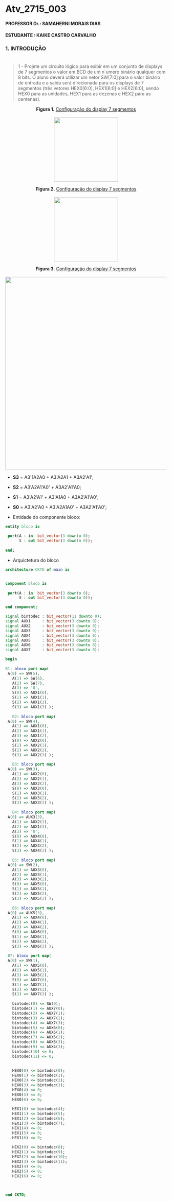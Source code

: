 # Atv_2715_003
#### PROFESSOR Dr.: SAMAHERNI MORAIS DIAS 
#### ESTUDANTE    : KAIKE CASTRO CARVALHO


### 1. INTRODUÇÃO <br/> <br/>

> 1 - Projete um circuito lógico para exibir em um conjunto de displays de 7 segmentos o valor
em BCD de um n´umero binário qualquer com 8 bits. O aluno deverá utilizar um vetor SW[7:0]
para o valor binário de entrada e a saída será direcionada para os displays de 7 segmentos
(três vetores HEX0[6:0], HEX1[6:0] e HEX2[6:0], sendo HEX0 para as unidades, HEX1 para as
dezenas e HEX2 para as centenas).


<p align="center">
  <b>Figura 1.</b>
 <a href="#">Configuração do display 7 segmentos</a> 
 <br><br>
<img src="https://user-images.githubusercontent.com/42541528/62499610-b3823b00-b7b9-11e9-92eb-84c196656166.png" width="200" heigth="200"> 
 </p>
 
  
 <p align="center">
  <b>Figura 2.</b>
 <a href="#">Configuração do display 7 segmentos</a> 
 <br><br>
<img src="https://user-images.githubusercontent.com/42541528/62499665-e298ac80-b7b9-11e9-8795-b0c3fc0375a2.png" width="200" heigth="200"> 
 </p>
 
 
 <p align="center">
  <b>Figura 3.</b>
 <a href="#">Configuração do display 7 segmentos</a> 
 <br><br>
<img src="https://user-images.githubusercontent.com/42541528/62499735-1d9ae000-b7ba-11e9-9077-81a5440916e3.png" width="600" heigth="400"> 
 </p>
 
 * **S3** = A3'1A2A0 + A3'A2A1 + A3A2'A1';
 * **S2** = A3'A2A1'A0' + A3A2'A1'A0;
 * **S1** = A3'A2'A1' + A3'A1A0 + A3A2'A1'A0';
 * **S0** = A3'A2'A0 + A3'A2A1A0' + A3A2'A1'A0';
 
* Entidade do componente bloco:

 ``` vhdl
entity bloco is
  
  port(A : in  bit_vector(3 downto 0);
       S : out bit_vector(3 downto 0));
    
end;
```
* Arquictetura do bloco 
 ``` vhdl
architecture CKTO of main is 


 component bloco is
   
  port(A : in  bit_vector(3 downto 0);
       S : out bit_vector(3 downto 0));    

end component;

signal bintodec : bit_vector(11 downto 0);
signal AUX1     : bit_vector(3 downto 0);
signal AUX2     : bit_vector(3 downto 0);
signal AUX3     : bit_vector(3 downto 0);
signal AUX4     : bit_vector(3 downto 0);
signal AUX5     : bit_vector(3 downto 0);
signal AUX6     : bit_vector(3 downto 0);
signal AUX7     : bit_vector(3 downto 0);

begin
  
B1: bloco port map(
  A(0) => SW(5),
	A(1) => SW(6), 
	A(2) => SW(7),
	A(3) => '0',
	S(0) => AUX1(0),
	S(1) => AUX1(1),
	S(2) => AUX1(2),
	S(3) => AUX1(3) );
	
	B2: bloco port map(
  A(0) => SW(4),
	A(1) => AUX1(0), 
	A(2) => AUX1(1),
	A(3) => AUX1(2),
	S(0) => AUX2(0),
	S(1) => AUX2(1),
	S(2) => AUX2(2),
	S(3) => AUX2(3) );
	
	B3: bloco port map(
  A(0) => SW(3),
	A(1) => AUX2(0), 
	A(2) => AUX2(1),
	A(3) => AUX2(2),
	S(0) => AUX3(0),
	S(1) => AUX3(1),
	S(2) => AUX3(2),
	S(3) => AUX3(3) );
	
	B4: bloco port map(
  A(0) => AUX3(3),
	A(1) => AUX2(3), 
	A(2) => AUX1(3),
	A(3) => '0',
	S(0) => AUX4(0),
	S(1) => AUX4(1),
	S(2) => AUX4(2),
	S(3) => AUX4(3) );
	
	B5: bloco port map(
  A(0) => SW(2),
	A(1) => AUX3(0), 
	A(2) => AUX3(1),
	A(3) => AUX3(2),
	S(0) => AUX5(0),
	S(1) => AUX5(1),
	S(2) => AUX5(2),
	S(3) => AUX5(3) );
	
	B6: bloco port map(
  A(0) => AUX5(3),
	A(1) => AUX4(0), 
	A(2) => AUX4(1),
	A(3) => AUX4(2),
	S(0) => AUX6(0),
	S(1) => AUX6(1),
	S(2) => AUX6(2),
	S(3) => AUX6(3) );
	
  B7: bloco port map(
  A(0) => SW(1),
	A(1) => AUX5(0), 
	A(2) => AUX5(1),
	A(3) => AUX5(2),
	S(0) => AUX7(0),
	S(1) => AUX7(1),
	S(2) => AUX7(2),
	S(3) => AUX7(3) );
	
	bintodec(0) <= SW(0);
	bintodec(1) <= AUX7(0);
	bintodec(2) <= AUX7(1);
	bintodec(3) <= AUX7(2);
	bintodec(4) <= AUX7(3);
	bintodec(5) <= AUX6(0);
	bintodec(6) <= AUX6(1);
	bintodec(7) <= AUX6(2);
	bintodec(8) <= AUX6(3);
	bintodec(9) <= AUX4(3);
	bintodec(10) <= 0;
	bintodec(11) <= 0;
	
	
	HEX0(0) <= bintodec(0);
	HEX0(1) <= bintodec(1);
	HEX0(2) <= bintodec(2);
	HEX0(3) <= bintodec(3);
	HEX0(4) <= 0;
	HEX0(5) <= 0;
	HEX0(6) <= 0;
	
	HEX1(0) <= bintodec(4);
	HEX1(1) <= bintodec(5);
	HEX1(2) <= bintodec(6);
	HEX1(3) <= bintodec(7);
	HEX1(4) <= 0;
	HEX1(5) <= 0;
	HEX1(6) <= 0;
	
	HEX2(0) <= bintodec(8);
	HEX2(1) <= bintodec(9);
	HEX2(2) <= bintodec(10);
	HEX2(3) <= bintodec(11);
	HEX2(4) <= 0;
	HEX2(5) <= 0;
	HEX2(6) <= 0;
	
	
 
end CKTO;
 ```
